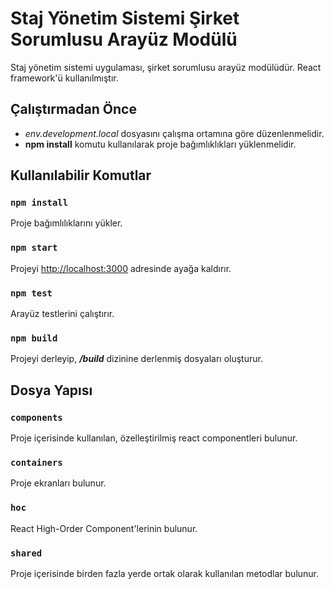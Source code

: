 # Staj Yönetim Sistemi Şirket Sorumlusu Arayüz Modülü

Staj yönetim sistemi uygulaması, şirket sorumlusu arayüz modülüdür. React framework'ü kullanılmıştır.

## Çalıştırmadan Önce

- _env.development.local_ dosyasını çalışma ortamına göre düzenlenmelidir.
- **npm install** komutu kullanılarak proje bağımlıklıkları yüklenmelidir.

## Kullanılabilir Komutlar

### `npm install`

Proje bağımlılıklarını yükler.

### `npm start`

Projeyi [http://localhost:3000](http://localhost:3000) adresinde ayağa kaldırır.

### `npm test`

Arayüz testlerini çalıştırır.

### `npm build`

Projeyi derleyip, **_/build_** dizinine derlenmiş dosyaları oluşturur.

## Dosya Yapısı

### `components`

Proje içerisinde kullanılan, özelleştirilmiş react componentleri bulunur.

### `containers`

Proje ekranları bulunur.

### `hoc`

React High-Order Component'lerinin bulunur.

### `shared`

Proje içerisinde birden fazla yerde ortak olarak kullanılan metodlar bulunur.
